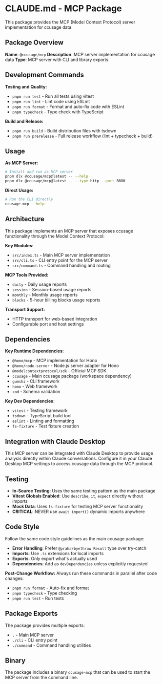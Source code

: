 # CLAUDE.md - MCP Package

This package provides the MCP (Model Context Protocol) server implementation for ccusage data.

## Package Overview

**Name**: `@ccusage/mcp`
**Description**: MCP server implementation for ccusage data
**Type**: MCP server with CLI and library exports

## Development Commands

**Testing and Quality:**

- `pnpm run test` - Run all tests using vitest
- `pnpm run lint` - Lint code using ESLint
- `pnpm run format` - Format and auto-fix code with ESLint
- `pnpm typecheck` - Type check with TypeScript

**Build and Release:**

- `pnpm run build` - Build distribution files with tsdown
- `pnpm run prerelease` - Full release workflow (lint + typecheck + build)

## Usage

**As MCP Server:**

```bash
# Install and run as MCP server
pnpm dlx @ccusage/mcp@latest -- --help
pnpm dlx @ccusage/mcp@latest -- --type http --port 8080
```

**Direct Usage:**

```bash
# Run the CLI directly
ccusage-mcp --help
```

## Architecture

This package implements an MCP server that exposes ccusage functionality through the Model Context Protocol:

**Key Modules:**

- `src/index.ts` - Main MCP server implementation
- `src/cli.ts` - CLI entry point for the MCP server
- `src/command.ts` - Command handling and routing

**MCP Tools Provided:**

- `daily` - Daily usage reports
- `session` - Session-based usage reports
- `monthly` - Monthly usage reports
- `blocks` - 5-hour billing blocks usage reports

**Transport Support:**

- HTTP transport for web-based integration
- Configurable port and host settings

## Dependencies

**Key Runtime Dependencies:**

- `@hono/mcp` - MCP implementation for Hono
- `@hono/node-server` - Node.js server adapter for Hono
- `@modelcontextprotocol/sdk` - Official MCP SDK
- `ccusage` - Main ccusage package (workspace dependency)
- `gunshi` - CLI framework
- `hono` - Web framework
- `zod` - Schema validation

**Key Dev Dependencies:**

- `vitest` - Testing framework
- `tsdown` - TypeScript build tool
- `eslint` - Linting and formatting
- `fs-fixture` - Test fixture creation

## Integration with Claude Desktop

This MCP server can be integrated with Claude Desktop to provide usage analysis directly within Claude conversations. Configure it in your Claude Desktop MCP settings to access ccusage data through the MCP protocol.

## Testing

- **In-Source Testing**: Uses the same testing pattern as the main package
- **Vitest Globals Enabled**: Use `describe`, `it`, `expect` directly without imports
- **Mock Data**: Uses `fs-fixture` for testing MCP server functionality
- **CRITICAL**: NEVER use `await import()` dynamic imports anywhere

## Code Style

Follow the same code style guidelines as the main ccusage package:

- **Error Handling**: Prefer `@praha/byethrow Result` type over try-catch
- **Imports**: Use `.ts` extensions for local imports
- **Exports**: Only export what's actually used
- **Dependencies**: Add as `devDependencies` unless explicitly requested

**Post-Change Workflow:**
Always run these commands in parallel after code changes:

- `pnpm run format` - Auto-fix and format
- `pnpm typecheck` - Type checking
- `pnpm run test` - Run tests

## Package Exports

The package provides multiple exports:

- `.` - Main MCP server
- `./cli` - CLI entry point
- `./command` - Command handling utilities

## Binary

The package includes a binary `ccusage-mcp` that can be used to start the MCP server from the command line.
